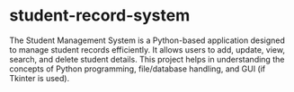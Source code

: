 # student-record-system
The Student Management System is a Python-based application designed to manage student records efficiently. It allows users to add, update, view, search, and delete student details. This project helps in understanding the concepts of Python programming, file/database handling, and GUI (if Tkinter is used).

